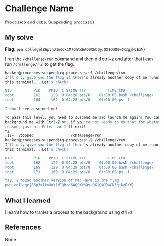 # Challenge Name
Processes and Jobs: Suspending processes 

## My solve
**Flag:** `pwn.college{86p3nJ1mUok1M7Qhtd6AQ9XWbQy.QX1QDO0wCN3gjNzEzW}`

I ran the `/challenge/run` command and then did ctrl+z and after that i can run `/challenge/run` to get the flag.
```bash
hacker@processes~suspending-processes:~$ /challenge/run
I'll only give you the flag if there's already another copy of me running in 
this terminal... Let's check!

UID          PID    PPID  C STIME TTY          TIME CMD
root         162     129  0 04:28 pts/0    00:00:00 bash /challenge/
root         164     162  0 04:28 pts/0    00:00:00 ps -f

I don't see a second me!

To pass this level, you need to suspend me and launch me again! You can 
background me with Ctrl-Z or, if you're not ready to do that for whatever 
reason, just hit Enter and I'll exit!
^Z
[1]+  Stopped                 /challenge/run
hacker@processes~suspending-processes:~$ /challenge/run
I'll only give you the flag if there's already another copy of me running in 
this terminal... Let's check!

UID          PID    PPID  C STIME TTY          TIME CMD
root         162     129  0 04:28 pts/0    00:00:00 bash /challenge/
root         169     129  0 04:29 pts/0    00:00:00 bash /challenge/
root         171     169  0 04:29 pts/0    00:00:00 ps -f

Yay, I found another version of me! Here is the flag:
pwn.college{86p3nJ1mUok1M7Qhtd6AQ9XWbQy.QX1QDO0wCN3gjNzEzW}
```

## What I learned
I learnt how to tranfer a process to the background using ctrl+z

## References 
None